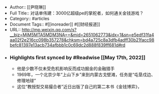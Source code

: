 - Author:: [[尹晓琳]]
- Full Title:: 对话单伟建：3000亿超级pe的掌舵者，如何通关金钱游戏？
- Category:: #articles
- Document Tags:: #[[inoreader]] #[[财经报道]]
- URL:: http://mp.weixin.qq.com/s?__biz=MjM5MTA5MDM3NA==&mid=2651062773&idx=1&sn=e5edf31fa4aa02f2e216cc098b357278&chksm=bd4a725c8a3dfb4adff30b21facc98befc81397e13acb734afbbb1c0c69dc2d888f839ff681d#rd
- ### Highlights first synced by #Readwise [[May 17th, 2022]]
    - 他是少数不仅未受危机影响反而成功掘金的金融猎手
    - 1969年，一个北京少年“上山下乡”来到内蒙古戈壁滩，任务是“屯垦戍边、修理地球”
    - 这位“教授型交易撮合者”近日出版了自己的第二本书《金钱博弈》，

